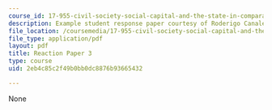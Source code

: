 ```yaml
---
course_id: 17-955-civil-society-social-capital-and-the-state-in-comparative-perspective-fall-2004
description: Example student response paper courtesy of Roderigo Canales.
file_location: /coursemedia/17-955-civil-society-social-capital-and-the-state-in-comparative-perspective-fall-2004/2eb4c85c2f49b0bb0dc8876b93665432_canales_react_3.pdf
file_type: application/pdf
layout: pdf
title: Reaction Paper 3
type: course
uid: 2eb4c85c2f49b0bb0dc8876b93665432

---
```

None